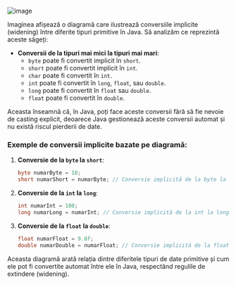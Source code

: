 ![image](https://github.com/user-attachments/assets/e02d534a-d4a2-438b-bef7-59cc2fe4cc41)

Imaginea afișează o diagramă care ilustrează conversiile implicite (widening) între diferite tipuri primitive în Java. Să analizăm ce reprezintă aceste săgeți:

- **Conversii de la tipuri mai mici la tipuri mai mari**:
  - `byte` poate fi convertit implicit în `short`.
  - `short` poate fi convertit implicit în `int`.
  - `char` poate fi convertit în `int`.
  - `int` poate fi convertit în `long`, `float`, sau `double`.
  - `long` poate fi convertit în `float` sau `double`.
  - `float` poate fi convertit în `double`.

Aceasta înseamnă că, în Java, poți face aceste conversii fără să fie nevoie de casting explicit, deoarece Java gestionează aceste conversii automat și nu există riscul pierderii de date.

### Exemple de conversii implicite bazate pe diagramă:

1. **Conversie de la `byte` la `short`**:
   ```java
   byte numarByte = 10;
   short numarShort = numarByte; // Conversie implicită de la byte la short
   ```

2. **Conversie de la `int` la `long`**:
   ```java
   int numarInt = 100;
   long numarLong = numarInt; // Conversie implicită de la int la long
   ```

3. **Conversie de la `float` la `double`**:
   ```java
   float numarFloat = 9.8f;
   double numarDouble = numarFloat; // Conversie implicită de la float la double
   ```

Aceasta diagramă arată relația dintre diferitele tipuri de date primitive și cum ele pot fi convertite automat între ele în Java, respectând regulile de extindere (widening).
